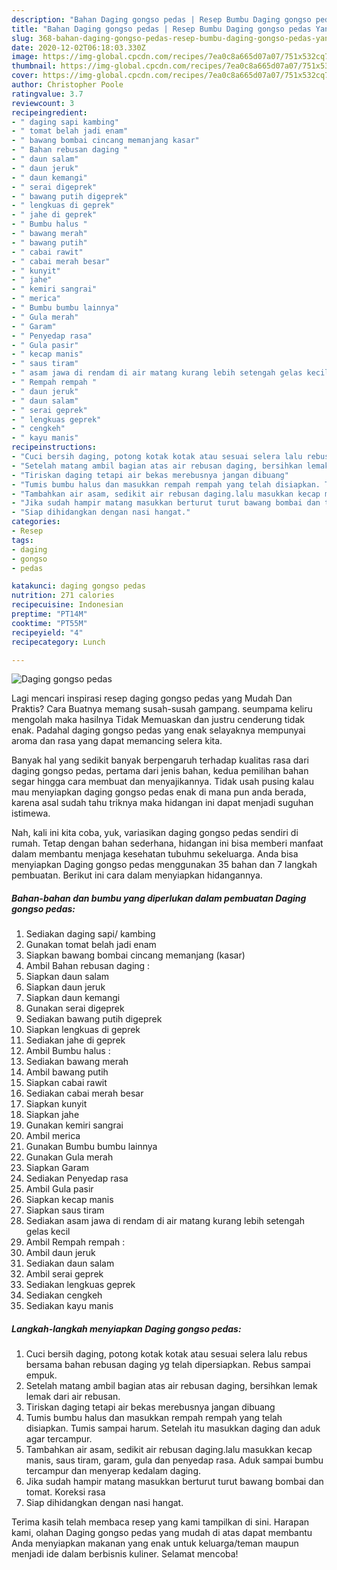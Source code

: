 ```yaml
---
description: "Bahan Daging gongso pedas | Resep Bumbu Daging gongso pedas Yang Menggugah Selera"
title: "Bahan Daging gongso pedas | Resep Bumbu Daging gongso pedas Yang Menggugah Selera"
slug: 368-bahan-daging-gongso-pedas-resep-bumbu-daging-gongso-pedas-yang-menggugah-selera
date: 2020-12-02T06:18:03.330Z
image: https://img-global.cpcdn.com/recipes/7ea0c8a665d07a07/751x532cq70/daging-gongso-pedas-foto-resep-utama.jpg
thumbnail: https://img-global.cpcdn.com/recipes/7ea0c8a665d07a07/751x532cq70/daging-gongso-pedas-foto-resep-utama.jpg
cover: https://img-global.cpcdn.com/recipes/7ea0c8a665d07a07/751x532cq70/daging-gongso-pedas-foto-resep-utama.jpg
author: Christopher Poole
ratingvalue: 3.7
reviewcount: 3
recipeingredient:
- " daging sapi kambing"
- " tomat belah jadi enam"
- " bawang bombai cincang memanjang kasar"
- " Bahan rebusan daging "
- " daun salam"
- " daun jeruk"
- " daun kemangi"
- " serai digeprek"
- " bawang putih digeprek"
- " lengkuas di geprek"
- " jahe di geprek"
- " Bumbu halus "
- " bawang merah"
- " bawang putih"
- " cabai rawit"
- " cabai merah besar"
- " kunyit"
- " jahe"
- " kemiri sangrai"
- " merica"
- " Bumbu bumbu lainnya"
- " Gula merah"
- " Garam"
- " Penyedap rasa"
- " Gula pasir"
- " kecap manis"
- " saus tiram"
- " asam jawa di rendam di air matang kurang lebih setengah gelas kecil"
- " Rempah rempah "
- " daun jeruk"
- " daun salam"
- " serai geprek"
- " lengkuas geprek"
- " cengkeh"
- " kayu manis"
recipeinstructions:
- "Cuci bersih daging, potong kotak kotak atau sesuai selera lalu rebus bersama bahan rebusan daging yg telah dipersiapkan. Rebus sampai empuk."
- "Setelah matang ambil bagian atas air rebusan daging, bersihkan lemak lemak dari air rebusan."
- "Tiriskan daging tetapi air bekas merebusnya jangan dibuang"
- "Tumis bumbu halus dan masukkan rempah rempah yang telah disiapkan. Tumis sampai harum. Setelah itu masukkan daging dan aduk agar tercampur."
- "Tambahkan air asam, sedikit air rebusan daging.lalu masukkan kecap manis, saus tiram, garam, gula dan penyedap rasa. Aduk sampai bumbu tercampur dan menyerap kedalam daging."
- "Jika sudah hampir matang masukkan berturut turut bawang bombai dan tomat. Koreksi rasa"
- "Siap dihidangkan dengan nasi hangat."
categories:
- Resep
tags:
- daging
- gongso
- pedas

katakunci: daging gongso pedas 
nutrition: 271 calories
recipecuisine: Indonesian
preptime: "PT14M"
cooktime: "PT55M"
recipeyield: "4"
recipecategory: Lunch

---
```



![Daging gongso pedas](https://img-global.cpcdn.com/recipes/7ea0c8a665d07a07/751x532cq70/daging-gongso-pedas-foto-resep-utama.jpg)

Lagi mencari inspirasi resep daging gongso pedas yang Mudah Dan Praktis? Cara Buatnya memang susah-susah gampang. seumpama keliru mengolah maka hasilnya Tidak Memuaskan dan justru cenderung tidak enak. Padahal daging gongso pedas yang enak selayaknya mempunyai aroma dan rasa yang dapat memancing selera kita.



Banyak hal yang sedikit banyak berpengaruh terhadap kualitas rasa dari daging gongso pedas, pertama dari jenis bahan, kedua pemilihan bahan segar hingga cara membuat dan menyajikannya. Tidak usah pusing kalau mau menyiapkan daging gongso pedas enak di mana pun anda berada, karena asal sudah tahu triknya maka hidangan ini dapat menjadi suguhan istimewa.


Nah, kali ini kita coba, yuk, variasikan daging gongso pedas sendiri di rumah. Tetap dengan bahan sederhana, hidangan ini bisa memberi manfaat dalam membantu menjaga kesehatan tubuhmu sekeluarga. Anda bisa menyiapkan Daging gongso pedas menggunakan 35 bahan dan 7 langkah pembuatan. Berikut ini cara dalam menyiapkan hidangannya.

<!--inarticleads1-->

##### Bahan-bahan dan bumbu yang diperlukan dalam pembuatan Daging gongso pedas:

1. Sediakan  daging sapi/ kambing
1. Gunakan  tomat belah jadi enam
1. Siapkan  bawang bombai cincang memanjang (kasar)
1. Ambil  Bahan rebusan daging :
1. Siapkan  daun salam
1. Siapkan  daun jeruk
1. Siapkan  daun kemangi
1. Gunakan  serai digeprek
1. Sediakan  bawang putih digeprek
1. Siapkan  lengkuas di geprek
1. Sediakan  jahe di geprek
1. Ambil  Bumbu halus :
1. Sediakan  bawang merah
1. Ambil  bawang putih
1. Siapkan  cabai rawit
1. Sediakan  cabai merah besar
1. Siapkan  kunyit
1. Siapkan  jahe
1. Gunakan  kemiri sangrai
1. Ambil  merica
1. Gunakan  Bumbu bumbu lainnya
1. Gunakan  Gula merah
1. Siapkan  Garam
1. Sediakan  Penyedap rasa
1. Ambil  Gula pasir
1. Siapkan  kecap manis
1. Siapkan  saus tiram
1. Sediakan  asam jawa di rendam di air matang kurang lebih setengah gelas kecil
1. Ambil  Rempah rempah :
1. Ambil  daun jeruk
1. Sediakan  daun salam
1. Ambil  serai geprek
1. Sediakan  lengkuas geprek
1. Sediakan  cengkeh
1. Sediakan  kayu manis




<!--inarticleads2-->

##### Langkah-langkah menyiapkan Daging gongso pedas:

1. Cuci bersih daging, potong kotak kotak atau sesuai selera lalu rebus bersama bahan rebusan daging yg telah dipersiapkan. Rebus sampai empuk.
1. Setelah matang ambil bagian atas air rebusan daging, bersihkan lemak lemak dari air rebusan.
1. Tiriskan daging tetapi air bekas merebusnya jangan dibuang
1. Tumis bumbu halus dan masukkan rempah rempah yang telah disiapkan. Tumis sampai harum. Setelah itu masukkan daging dan aduk agar tercampur.
1. Tambahkan air asam, sedikit air rebusan daging.lalu masukkan kecap manis, saus tiram, garam, gula dan penyedap rasa. Aduk sampai bumbu tercampur dan menyerap kedalam daging.
1. Jika sudah hampir matang masukkan berturut turut bawang bombai dan tomat. Koreksi rasa
1. Siap dihidangkan dengan nasi hangat.




Terima kasih telah membaca resep yang kami tampilkan di sini. Harapan kami, olahan Daging gongso pedas yang mudah di atas dapat membantu Anda menyiapkan makanan yang enak untuk keluarga/teman maupun menjadi ide dalam berbisnis kuliner. Selamat mencoba!
